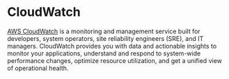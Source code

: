# CloudWatch
[AWS CloudWatch](https://aws.amazon.com/cloudwatch)  is a monitoring and management service built for developers, 
system operators, site reliability engineers (SRE), and IT managers. CloudWatch provides you with data and actionable 
insights to monitor your applications, understand and respond to system-wide performance changes, optimize resource utilization, 
and get a unified view of operational health. 